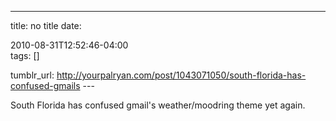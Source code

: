 ---
title: no title
date:

 2010-08-31T12:52:46-04:00  
tags:  []

tumblr_url:
http://yourpalryan.com/post/1043071050/south-florida-has-confused-gmails
\-\--

South Florida has confused gmail's weather/moodring theme yet again.
